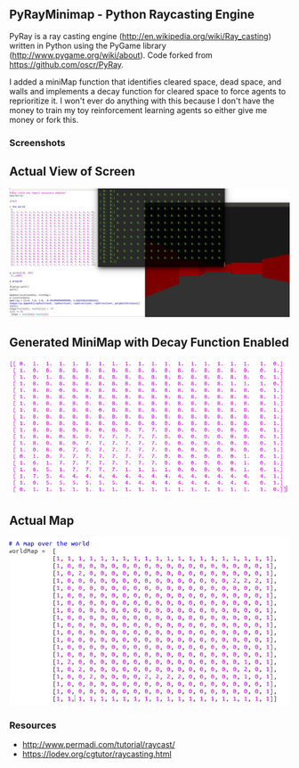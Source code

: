 ## PyRayMinimap - Python Raycasting Engine

PyRay is a ray casting engine (http://en.wikipedia.org/wiki/Ray_casting) written in Python using the PyGame library (http://www.pygame.org/wiki/about). Code forked from https://github.com/oscr/PyRay.

I added a miniMap function that identifies cleared space, dead space, and walls and implements a decay function for cleared space to force agents to reprioritize it. I won't ever do anything with this because I don't have the money to train my toy reinforcement learning agents so either give me money or fork this. 

### Screenshots

## Actual View of Screen
![In game screenshot](https://raw.githubusercontent.com/firstlawrobotics/rayCastingMinimap/master/screenshots/a.JPG)

## Generated MiniMap with Decay Function Enabled
![In game screenshot](https://raw.githubusercontent.com/firstlawrobotics/rayCastingMinimap/master/screenshots/b.png)

## Actual Map
![In game screenshot](https://raw.githubusercontent.com/firstlawrobotics/rayCastingMinimap/master/screenshots/c.png)


### Resources
* http://www.permadi.com/tutorial/raycast/
* https://lodev.org/cgtutor/raycasting.html


